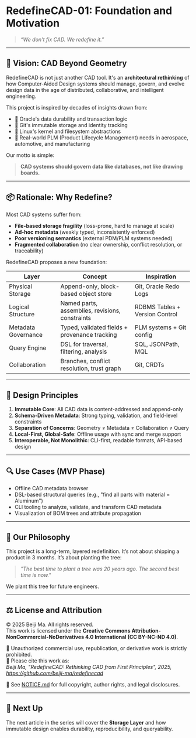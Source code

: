 # RedefineCAD-01: Foundation and Motivation

> *“We don't fix CAD. We redefine it.”*

---

## 🚀 Vision: CAD Beyond Geometry

RedefineCAD is not just another CAD tool. It's an **architectural rethinking** of how Computer-Aided Design systems should manage, govern, and evolve design data in the age of distributed, collaborative, and intelligent engineering.

This project is inspired by decades of insights drawn from:
- 🧱 Oracle's data durability and transaction logic
- 🌳 Git's immutable storage and identity tracking
- 🧠 Linux's kernel and filesystem abstractions
- 📀 Real-world PLM (Product Lifecycle Management) needs in aerospace, automotive, and manufacturing

Our motto is simple:
> **CAD systems should govern data like databases, not like drawing boards.**

---

## 📦 Rationale: Why Redefine?

Most CAD systems suffer from:
- **File-based storage fragility** (loss-prone, hard to manage at scale)
- **Ad-hoc metadata** (weakly typed, inconsistently enforced)
- **Poor versioning semantics** (external PDM/PLM systems needed)
- **Fragmented collaboration** (no clear ownership, conflict resolution, or traceability)

RedefineCAD proposes a new foundation:

| Layer               | Concept                                        | Inspiration                       |
|---------------------|------------------------------------------------|-----------------------------------|
| Physical Storage    | Append-only, block-based object store         | Git, Oracle Redo Logs             |
| Logical Structure   | Named parts, assemblies, revisions, constraints | RDBMS Tables + Version Control    |
| Metadata Governance | Typed, validated fields + provenance tracking | PLM systems + Git config          |
| Query Engine        | DSL for traversal, filtering, analysis        | SQL, JSONPath, MQL            |
| Collaboration       | Branches, conflict resolution, trust graph    | Git, CRDTs                        |

---

## 🧱 Design Principles

1. **Immutable Core**: All CAD data is content-addressed and append-only
2. **Schema-Driven Metadata**: Strong typing, validation, and field-level constraints
3. **Separation of Concerns**: Geometry ≠ Metadata ≠ Collaboration ≠ Query
4. **Local-First, Global-Safe**: Offline usage with sync and merge support
5. **Interoperable, Not Monolithic**: CLI-first, readable formats, API-based design

---

## 🔍 Use Cases (MVP Phase)

- Offline CAD metadata browser
- DSL-based structural queries (e.g., "find all parts with material = Aluminum")
- CLI tooling to analyze, validate, and transform CAD metadata
- Visualization of BOM trees and attribute propagation

---

## 🌱 Our Philosophy

This project is a long-term, layered redefinition. It’s not about shipping a product in 3 months. It’s about planting the tree:

> *"The best time to plant a tree was 20 years ago. The second best time is now."*

We plant this tree for future engineers.

---

## ⚖️ License and Attribution

© 2025 Beiji Ma. All rights reserved.  
This work is licensed under the **Creative Commons Attribution-NonCommercial-NoDerivatives 4.0 International (CC BY-NC-ND 4.0)**.

🚫 Unauthorized commercial use, republication, or derivative work is strictly prohibited.  
🔗 Please cite this work as:  
*Beiji Ma, "RedefineCAD: Rethinking CAD from First Principles", 2025, https://github.com/beiji-ma/redefinecad*

📄 See [NOTICE.md](./NOTICE.md) for full copyright, author rights, and legal disclosures.

---

## 📌 Next Up

The next article in the series will cover the **Storage Layer** and how immutable design enables durability, reproducibility, and queryability.


